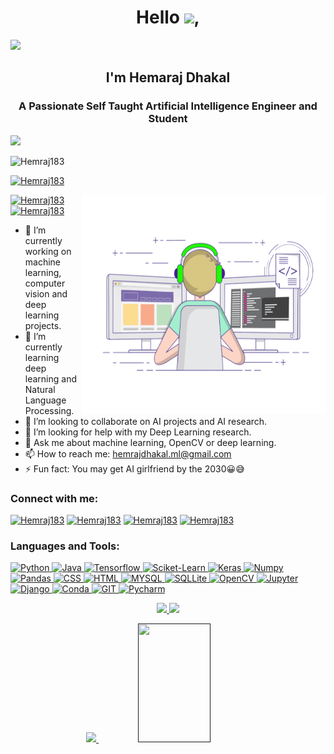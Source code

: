 <h1 align="center">Hello <img src="https://raw.githubusercontent.com/aemmadi/aemmadi/master/wave.gif" width="30px">,</h1>
<!--Trap--:)-->
<a href="https://github.com/404"><img src="https://user-images.githubusercontent.com/73097560/115834477-dbab4500-a447-11eb-908a-139a6edaec5c.gif"></a>

<h2 align="center">I'm Hemaraj Dhakal</h2>
<h3 align="center">A Passionate Self Taught Artificial Intelligence Engineer and Student</h3>
<!--Trap--:)-->
<a href="https://github.com/404"><img src="https://user-images.githubusercontent.com/73097560/115834477-dbab4500-a447-11eb-908a-139a6edaec5c.gif"></a>


<p align="left"> <img src="https://komarev.com/ghpvc/?username=Hemraj183&label=Profile%20views&color=0e75b6&style=flat" alt="Hemraj183" /> </p>

<p align="left"> <a href="https://github.com/ryo-ma/github-profile-trophy"><img src="https://github-profile-trophy.vercel.app/?username=Hemraj183" alt="Hemraj183" /></a> </p>

<img align="right" alt="GIF" src="https://github.com/Hemraj183/Hemraj183/blob/main/coding.gif" width="390" height="350" />

<p align="left"> <a href="https://www.facebook.com/hemraj.dhakal.357/" target="blank"><img src="https://img.shields.io/badge/Facebook-Contact%20me-blue" alt="Hemraj183" /></a> <a href="https://drive.google.com/file/d/10PSImCCs1jK58jqrJwb2MKoPokSVqiqZ/view?usp=sharing" target="blank"><img src="https://img.shields.io/badge/Resume-ViewInDrive-brightgreen" alt="Hemraj183" /></a> </p>


- 🔭 I’m currently working on machine learning, computer vision and deep learning projects.
- 🌱 I’m currently learning deep learning and Natural Language Processing.
- 👯 I’m looking to collaborate on AI projects and AI research.
- 🤔 I’m looking for help with my Deep Learning research.
- 💬 Ask me about machine learning, OpenCV or deep learning.
- 📫 How to reach me: hemrajdhakal.ml@gmail.com
- ⚡ Fun fact: You may get AI girlfriend by the 2030😀😅

<h3 align="left">Connect with me:</h3>
<p align="left">
  
<a href="https://www.linkedin.com/in/hemaraj-dhakal-155b1b1a7/" target="blank"><img src="https://img.shields.io/badge/LinkedIn-0077B5?style=for-the-badge&logo=linkedin&logoColor=white" alt="Hemraj183" /></a>
<a href="https://www.instagram.com/hemraj1267" target="blank"><img src="https://img.shields.io/badge/-Instagram-e4405f?style=for-the-badge&logo=appveyor&logo=Instagram&logoColor=white" alt="Hemraj183" /></a>
<a href="https://www.hackerrank.com/hemrajdhakal_ml" target="blank"><img src="https://img.shields.io/badge/-Hackerrank-2EC866?style=for-the-badge&logo=HackerRank&logoColor=white" alt="Hemraj183" /></a>
<a href="mailto:hemrajdhakal.ml@gmail.com" target="_blank"><img src="https://img.shields.io/badge/Gmail-D14836?style=for-the-badge&logo=gmail&logoColor=white" alt="Hemraj183" /></a>
</p>


<h3 align="left">Languages and Tools:</h3>
<p align="left"> <a href="" target="_blank"> <img src="https://img.shields.io/badge/Python-FFD43B?style=for-the-badge&logo=python&logoColor=darkgreen" alt="Python"/>
<a href="" target="_blank"> <img src="https://img.shields.io/badge/Java-ED8B00?style=for-the-badge&logo=java&logoColor=white" alt="Java"/>
<a href="" target="_blank"> <img src="https://img.shields.io/badge/TensorFlow-FF6F00?style=for-the-badge&logo=TensorFlow&logoColor=white" alt="Tensorflow"/> 
<a href="" target="_blank"> <img src="https://img.shields.io/badge/scikit_learn-F7931E?style=for-the-badge&logo=scikit-learn&logoColor=white" alt="Sciket-Learn"/>
<a href="" target="_blank"> <img src="https://img.shields.io/badge/Keras-D00000?style=for-the-badge&logo=Keras&logoColor=white" alt="Keras"/>
<a href="" target="_blank"> <img src="https://img.shields.io/badge/Numpy-777BB4?style=for-the-badge&logo=numpy&logoColor=white" alt="Numpy"/> 
<a href="" target="_blank"> <img src="https://img.shields.io/badge/Pandas-2C2D72?style=for-the-badge&logo=pandas&logoColor=white" alt="Pandas"/> 
<a href="" target="_blank"> <img src="https://img.shields.io/badge/CSS3-1572B6?style=for-the-badge&logo=css3&logoColor=white" alt="CSS"/> 
<a href="" target="_blank"> <img src="https://img.shields.io/badge/HTML5-E34F26?style=for-the-badge&logo=html5&logoColor=white" alt="HTML"/> 
<a href="" target="_blank"> <img src="https://img.shields.io/badge/MySQL-00000F?style=for-the-badge&logo=mysql&logoColor=white" alt="MYSQL"/> 
<a href="" target="_blank"> <img src="https://img.shields.io/badge/SQLite-07405E?style=for-the-badge&logo=sqlite&logoColor=white" alt="SQLLite"/> 
<a href="" target="_blank"> <img src="https://img.shields.io/badge/OpenCV-27338e?style=for-the-badge&logo=OpenCV&logoColor=white" alt="OpenCV"/> 
<a href="" target="_blank"> <img src="https://img.shields.io/badge/Jupyter-F37626.svg?&style=for-the-badge&logo=Jupyter&logoColor=white" alt="Jupyter"/> 
<a href="" target="_blank"> <img src="https://img.shields.io/badge/Django-092E20?style=for-the-badge&logo=django&logoColor=green" alt="Django"/>
<a href="" target="_blank"> <img src="https://img.shields.io/badge/conda-342B029.svg?&style=for-the-badge&logo=anaconda&logoColor=white" alt="Conda"/>
<a href="" target="_blank"> <img src="https://img.shields.io/badge/Git-F05032?style=for-the-badge&logo=git&logoColor=white" alt="GIT"/> 
<a href="" target="_blank"> <img src="https://img.shields.io/badge/PyCharm-000000.svg?&style=for-the-badge&logo=PyCharm&logoColor=white" alt="Pycharm"/> </p>

<p align="center">	
  <img width="48%" src="https://github-readme-stats.vercel.app/api?username=Hemraj183&show_icons=true&theme=tokyonight" />
  <img width="48%" src="https://github-readme-streak-stats.herokuapp.com/?user=Hemraj183&theme=tokyonight" />
</p>
  
 <p align="center">	
  <img width="48%" src="https://github-readme-stats.vercel.app/api/top-langs?username=Hemraj183&show_icons=true&theme=tokyonight&locale=en&layout=compact" />
  <img width="48%" height="190" src="https://readme-jokes.vercel.app/api?theme=tokyonight" />
</p>
